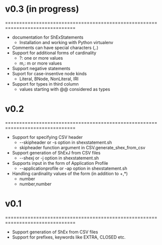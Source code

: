 # v0.3 (in progress)
===============================================================================
* documentation for ShExStatements
  * Installation and working with Python virtualenv 
* Comments can have special characters (,.)
* Support for additional forms of cardinality
  * ?: one or more values
  * m,: m or more values
* Support negative statements
* Suport for case-insentive node kinds
  * Literal, BNode, NonLiteral, IRI
* Support for types in third column
  * values starting with @@ considered as types

# v0.2
===============================================================================

* Support for specifying CSV header
  * --skipheader or -s option in shexstatement.sh
  * skipheader function argument in CSV.generate_shex_from_csv
* Support generation of ShExJ from CSV files 
  * --shexj or -j option in shexstatement.sh
* Supports input in the form of Application Profile
  * --applicationprofile or -ap option in shexstatement.sh
* Handling cardinality values of the form (in addition to +,\*)
  * number
  * number,number

# v0.1
===============================================================================
* Support generation of ShEx from CSV files 
* Support for prefixes, keywords like EXTRA, CLOSED etc. 
